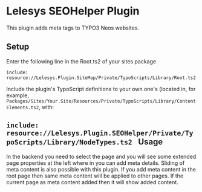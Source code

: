 Lelesys SEOHelper Plugin
=======

This plugin adds meta tags to TYPO3 Neos websites.

Setup
-----

Enter the following line in the Root.ts2 of your sites package

``include: resource://Lelesys.Plugin.SiteMap/Private/TypoScripts/Library/Root.ts2
``

Include the plugin's TypoScript definitions to your own one's (located in, for example, `Packages/Sites/Your.Site/Resources/Private/TypoScripts/Library/ContentElements.ts2`, with:

``include: resource://Lelesys.Plugin.SEOHelper/Private/TypoScripts/Library/NodeTypes.ts2
``
Usage
-----

In the backend you need to select the page and you will see some extended page properties at the left where in you can add meta details.
Sliding of meta content is also possible with this plugin. If you add meta content in the root page then same meta content will be applied to other pages.
If the current page as meta content added then it will show added content.


